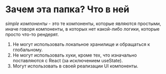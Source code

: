 # Зачем эта папка? Что в ней

_simple компоненты_ - это те компоненты, которые являются простыми, иначе говоря компоненты, в которых нет какой-либо логики, которые просто что-то рендерят.
1. Не могут использовать локальное хранилище и обращаться к глобальному.
2. Не могут использовать хуки, кроме тех, что изначально поставляются с React (за исключением useState).
3. Могут использовать в своей реализации UI компоненты.